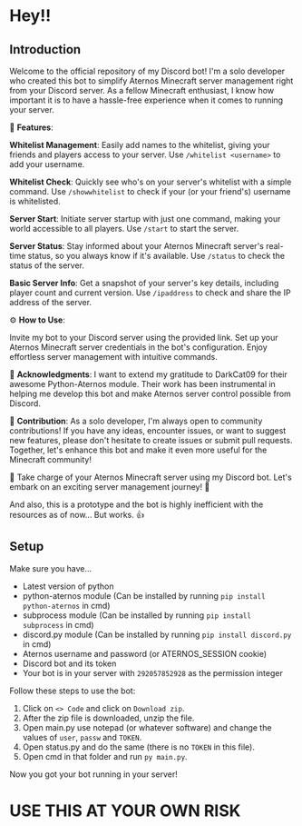 # Hey!!

## Introduction

Welcome to the official repository of my Discord bot! I'm a solo developer who created this bot to simplify Aternos Minecraft server management right from your Discord server. As a fellow Minecraft enthusiast, I know how important it is to have a hassle-free experience when it comes to running your server.

🚀 **Features**:

**Whitelist Management**: Easily add names to the whitelist, giving your friends and players access to your server. Use `/whitelist <username>` to add your username.

**Whitelist Check**: Quickly see who's on your server's whitelist with a simple command. Use `/showwhitelist` to check if your (or your friend's) username is whitelisted.

**Server Start**: Initiate server startup with just one command, making your world accessible to all players. Use `/start` to start the server.

**Server Status**: Stay informed about your Aternos Minecraft server's real-time status, so you always know if it's available. Use `/status` to check the status of the server.

**Basic Server Info**: Get a snapshot of your server's key details, including player count and current version. Use `/ipaddress` to check and share the IP address of the server.



⚙️ **How to Use**:

Invite my bot to your Discord server using the provided link.
Set up your Aternos Minecraft server credentials in the bot's configuration.
Enjoy effortless server management with intuitive commands.

🙏 **Acknowledgments**:
I want to extend my gratitude to DarkCat09 for their awesome Python-Aternos module. Their work has been instrumental in helping me develop this bot and make Aternos server control possible from Discord.

🤝 **Contribution**:
As a solo developer, I'm always open to community contributions! If you have any ideas, encounter issues, or want to suggest new features, please don't hesitate to create issues or submit pull requests. Together, let's enhance this bot and make it even more useful for the Minecraft community!

🚀 Take charge of your Aternos Minecraft server using my Discord bot. Let's embark on an exciting server management journey! 🎉

And also, this is a prototype and the bot is highly inefficient with the resources as of now... But works. 👍

## Setup

Make sure you have...

* Latest version of python
* python-aternos module (Can be installed by running `pip install python-aternos` in cmd)
* subprocess module (Can be installed by running `pip install subprocess` in cmd)
* discord.py module (Can be installed by running `pip install discord.py` in cmd)
* Aternos username and password (or ATERNOS_SESSION cookie)
* Discord bot and its token
* Your bot is in your server with `292057852928` as the permission integer

Follow these steps to use the bot:

1. Click on `<> Code` and click on  `Download zip`.
2. After the zip file is downloaded, unzip the file.
3. Open main.py use notepad (or whatever software) and change the values of `user`, `passw` and `TOKEN`.
4. Open status.py and do the same (there is no `TOKEN` in this file). 
5. Open cmd in that folder and run `py main.py`.

Now you got your bot running in your server!

# USE THIS AT YOUR OWN RISK
